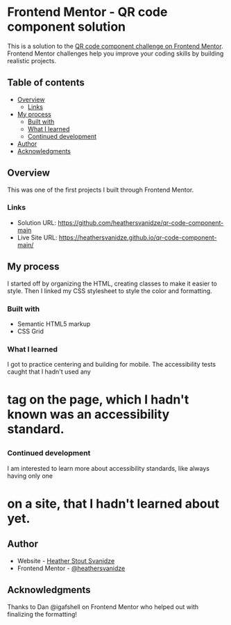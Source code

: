 # Frontend Mentor - QR code component solution

This is a solution to the [QR code component challenge on Frontend Mentor](https://www.frontendmentor.io/challenges/qr-code-component-iux_sIO_H). Frontend Mentor challenges help you improve your coding skills by building realistic projects. 

## Table of contents

- [Overview](#overview)
  - [Links](#links)
- [My process](#my-process)
  - [Built with](#built-with)
  - [What I learned](#what-i-learned)
  - [Continued development](#continued-development)
- [Author](#author)
- [Acknowledgments](#acknowledgments)

## Overview

This was one of the first projects I built through Frontend Mentor. 

### Links

- Solution URL: https://github.com/heathersvanidze/qr-code-component-main
- Live Site URL: https://heathersvanidze.github.io/qr-code-component-main/

## My process

I started off by organizing the HTML, creating classes to make it easier to style. 
Then I linked my CSS stylesheet to style the color and formatting. 


### Built with

- Semantic HTML5 markup
- CSS Grid

### What I learned

I got to practice centering and building for mobile. The accessibility tests caught that I hadn't used any <h1> tag on the page, which I hadn't known was an accessibility standard. 

### Continued development

I am interested to learn more about accessibility standards, like always having only one <h1> on a site, that I hadn't learned about yet. 

## Author

- Website - [Heather Stout Svanidze](https://heathersvanidze.github.io/heather-coding-portfolio/)
- Frontend Mentor - [@heathersvanidze](https://www.frontendmentor.io/profile/heathersvanidze)

## Acknowledgments

Thanks to Dan @igafshell on Frontend Mentor who helped out with finalizing the formatting!
